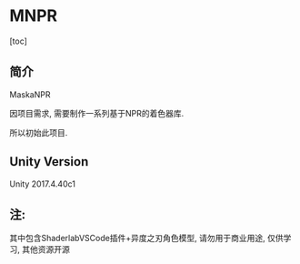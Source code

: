 # MNPR

[toc]

## 简介

MaskaNPR

因项目需求, 需要制作一系列基于NPR的着色器库.

所以初始此项目.

## Unity Version

Unity 2017.4.40c1

## 注:

其中包含ShaderlabVSCode插件+异度之刃角色模型, 请勿用于商业用途, 仅供学习, 其他资源开源